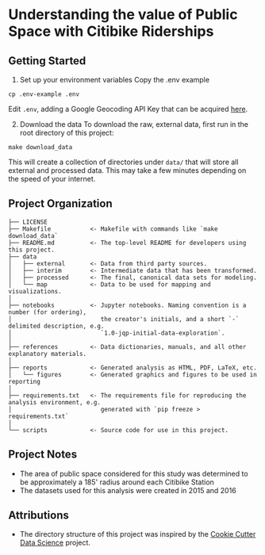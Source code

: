 # Understanding the value of Public Space with Citibike Riderships

## Getting Started

1. Set up your environment variables
Copy the .env example

```
cp .env-example .env
```

Edit `.env`, adding a Google Geocoding API Key that can be acquired [here](https://developers.google.com/maps/documentation/geocoding/intro).

2. Download the data
To download the raw, external data, first run in the root directory of this project:

```
make download_data
```

This will create a collection of directories under `data/` that will store all
external and processed data. This may take a few minutes depending on the
speed of your internet.

## Project Organization

    ├── LICENSE
    ├── Makefile           <- Makefile with commands like `make download_data`
    ├── README.md          <- The top-level README for developers using this project.
    ├── data
    │   ├── external       <- Data from third party sources.
    │   ├── interim        <- Intermediate data that has been transformed.
    │   ├── processed      <- The final, canonical data sets for modeling.
    │   └── map            <- Data to be used for mapping and visualizations.
    │
    ├── notebooks          <- Jupyter notebooks. Naming convention is a number (for ordering),
    │                         the creator's initials, and a short `-` delimited description, e.g.
    │                         `1.0-jqp-initial-data-exploration`.
    │
    ├── references         <- Data dictionaries, manuals, and all other explanatory materials.
    │
    ├── reports            <- Generated analysis as HTML, PDF, LaTeX, etc.
    │   └── figures        <- Generated graphics and figures to be used in reporting
    │
    ├── requirements.txt   <- The requirements file for reproducing the analysis environment, e.g.
    │                         generated with `pip freeze > requirements.txt`
    │
    └── scripts            <- Source code for use in this project.

## Project Notes

* The area of public space considered for this study was determined to be approximately a 185' radius around each Citibike Station
* The datasets used for this analysis were created in 2015 and 2016

## Attributions

- The directory structure of this project was inspired by the [Cookie Cutter Data Science](https://drivendata.github.io/cookiecutter-data-science/) project.
